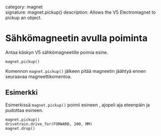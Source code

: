 category: magnet  
signature: magnet.pickup() 
description: Allows the V5 Electromagnet to pickup an object.

# Sähkömagneetin avulla poiminta

Antaa käskyn V5 sähkömagneetille poimia esine.

```
magnet.pickup()
```
Komennon `magnet.pickup()` jälkeen pitää magneetin jäähtyä ennen seuraavaa magneettikomentoa.

## Esimerkki

Esimerkissä `magnet.pickup()` poimii esineen , ajopeli aja eteenpäin ja pudottaa esineen.

```
magnet.pickup()
drivetrain.drive_for(FORWARD, 200, MM)
magnet.drop()
```

<advanced>
</advanced>